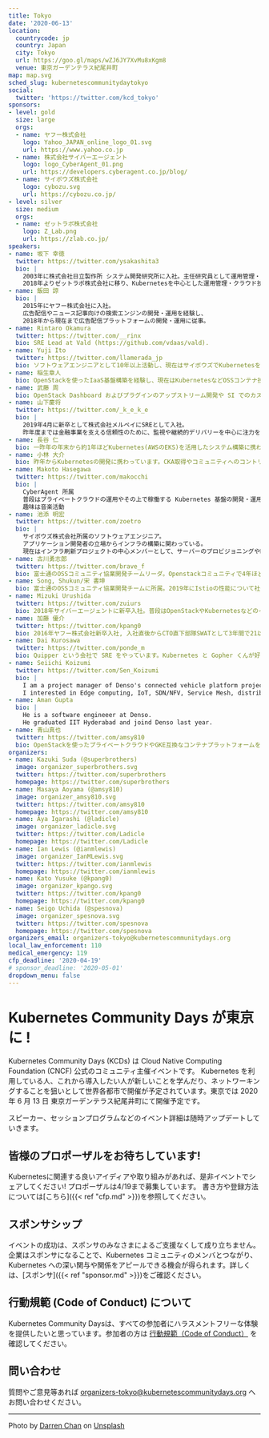 ```yaml
---
title: Tokyo
date: '2020-06-13'
location:
  countrycode: jp
  country: Japan
  city: Tokyo
  url: https://goo.gl/maps/wZJ6JY7XvMu8xKgm8
  venue: 東京ガーデンテラス紀尾井町
map: map.svg
sched_slug: kubernetescommunitydaytokyo
social:
  twitter: 'https://twitter.com/kcd_tokyo'
sponsors:
- level: gold
  size: large
  orgs:
  - name: ヤフー株式会社
    logo: Yahoo_JAPAN_online_logo_01.svg
    url: https://www.yahoo.co.jp
  - name: 株式会社サイバーエージェント
    logo: logo_CyberAgent_01.png
    url: https://developers.cyberagent.co.jp/blog/
  - name: サイボウズ株式会社
    logo: cybozu.svg
    url: https://cybozu.co.jp/
- level: silver
  size: medium
  orgs:
  - name: ゼットラボ株式会社
    logo: Z_Lab.png
    url: https://zlab.co.jp/
speakers:
- name: 坂下 幸徳
  twitter: https://twitter.com/ysakashita3
  bio: |
    2003年に株式会社日立製作所 システム開発研究所に入社。主任研究員として運用管理・クラウド技術の研究開発に従事。2014年に米国シリコンバレーのHitachi America Ltd, R&D/IT Platform Systems Labのラボ長に就任、同国で2017年まで活動。
    2018年よりゼットラボ株式会社に移り、Kubernetesを中心とした運用管理・クラウド技術の研究開発に従事。また、2012年よりストレージの業界団体SNIA(Storage Networking Industry Association)でも活動。2013年にSNIA@米国のTechnical Working Groupを取りまとめるTechnical Councilに日本人初で就任し、ISO/ANSIの標準化にも貢献。 2019年現在はSNIA日本支部技術委員会副委員長、SNIA Technical Council Advisor (米国)としても活動中。
- name: 飯田 諒
  bio: |
    2015年にヤフー株式会社に入社。
    広告配信やニュース記事向けの検索エンジンの開発・運用を経験し、
    2018年から現在まで広告配信プラットフォームの開発・運用に従事。
- name: Rintaro Okamura
  twitter: https://twitter.com/__rinx
  bio: SRE Lead at Vald (https://github.com/vdaas/vald).
- name: Yuji Ito
  twitter: https://twitter.com/llamerada_jp
  bio: ソフトウェアエンジニアとして10年以上活動し、現在はサイボウズでKubernetesを利用したオンプレミスデータセンタを構築している。
- name: 稲生章人
  bio: OpenStackを使ったIaaS基盤構築を経験し、現在はKubernetesなどOSSコンテナ技術全般の調査や動作検証などを行っています。
- name: 武藤 周
  bio: OpenStack Dashboard およびプラグインのアップストリーム開発や SI でのカスタマイズを経験し、現在は、Kubernetes Dashboard のアップストリーム開発を行っています。
- name: 山下慶将
  twitter: https://twitter.com/_k_e_k_e
  bio: |
    2019年4月に新卒として株式会社メルペイにSREとして入社。
    昨年度までは金融事業を支える信頼性のために、監視や継続的デリバリーを中心に注力をしてきた。今年度はより継続的インテグレーション・デリバリーにフォーカスをして、メルカリ・メルペイの高い開発速度と信頼性を獲得することを目指している。
- name: 長谷 仁
  bio: 一昨年の年末から約1年ほどKubernetes(AWSのEKS)を活用したシステム構築に携わっていました。去年の11月頃から開発にも着手し、現在Kubernetesコミュニティに機能提案中です。KubeConサンディエゴでコミュニティ担当者に直接説明したり、SIGミーティングで紹介したり、四苦八苦しながら進めています。運用者にとって価値ある機能を開発したく、フィードバックお待ちしております。
- name: 小林 大介
  bio: 昨年からKubernetesの開発に携わっています。CKA取得やコミュニティへのコントリビュートの他、Request ID機能の共同開発者として活動しています。現在はkubernetes本体の他に、周辺のOSS(KubeVirtなど)を社内運用に活用することへも取り組んでいます。
- name: Makoto Hasegawa
  twitter: https://twitter.com/makocchi
  bio: |
    CyberAgent 所属
    普段はプライベートクラウドの運用やその上で稼働する Kubernetes 基盤の開発・運用をメインにしている
    趣味は音楽活動
- name: 池添 明宏
  twitter: https://twitter.com/zoetro
  bio: |
    サイボウズ株式会社所属のソフトウェアエンジニア。
    アプリケーション開発者の立場からインフラの構築に関わっている。
    現在はインフラ刷新プロジェクトの中心メンバーとして、サーバーのプロビジョニングやKubernetesクラスタ運用の自動化、Kubernetes上でのストレージの構築などの開発を行っている。
- name: 古川勇志郎
  twitter: https://twitter.com/brave_f
  bio: 富士通のOSSコミュニティ協業開発チームリーダ。Openstackコミュニティで4年ほど活動を続けた後にCNCFでの活動に従事。現在はインフラ制御機能(metal3-io)、無停止保守機能、ログ強化機能の開発リーダーを務める。
- name: Song, Shukun/宋 書坤
  bio: 富士通のOSSコミュニティ協業開発チームに所属。2019年にIstioの性能について社外発表を行い、CKA取得。CNCFへのコントリビューションを行いつつ、当社要件の標準化に従事。現在は、metal3-ioコミュニティにてKubernetesのAPIでベアメタルインフラを制御する機能開発を行っています。
- name: Mizuki Urushida
  twitter: https://twitter.com/zuiurs
  bio: 2018年サイバーエージェントに新卒入社。普段はOpenStackやKubernetesなどのインフラ基盤運用。最近は自社開発のKubernetes基盤のためのCluster Autoscalerを実装したり、機械学習を用いてメトリクスを予測するためにHPAの機能拡張などを行っている。
- name: 加藤 優介
  twitter: https://twitter.com/kpang0
  bio: 2016年ヤフー株式会社新卒入社, 入社直後からCTO直下部隊SWATとして3年間で21以上の案件を担当、2019年8月よりR&D組織のテックラボに異動となり分散ベクトル探索エンジンValdの開発を担当。2019年10月よりヤフーの黒帯制度により第9代Go言語黒帯に就任。
- name: Dai Kurosawa
  twitter: https://twitter.com/ponde_m
  bio: Quipper という会社で SRE をやっています。Kubernetes と Gopher くんが好きです。
- name: Seiichi Koizumi
  twitter: https://twitter.com/Sen_Koizumi
  bio: |
    I am a project manager of Denso's connected vehicle platform project.
    I interested in Edge computing, IoT, SDN/NFV, Service Mesh, distributed systems and database.
- name: Aman Gupta
  bio: |
    He is a software engineeer at Denso.
    He graduated IIT Hyderabad and joind Denso last year.
- name: 青山真也
  twitter: https://twitter.com/amsy810
  bio: OpenStackを使ったプライベートクラウドやGKE互換なコンテナプラットフォームをゼロから構築。CyberAgentでは Kubernetes/CloudNative 領域の Developer Expertsとしても従事。国内カンファレンスでのKeynoteや海外カンファレンス等、登壇経験多数。世界で2番目にKubernetesの認定資格を取得。著書に『Kubernetes完全ガイド』『みんなのDocker/Kubernetes』。現在はOSSへのContribute 活動をはじめ、Cloud Native Days TokyoのCo-chair、CNCF公式のCloud Native Meetup TokyoやKubernetes Meetup TokyoのOrganizerなどコミュニティ活動にも従事。
organizers:
- name: Kazuki Suda (@superbrothers)
  image: organizer_superbrothers.svg
  twitter: https://twitter.com/superbrothers
  homepage: https://twitter.com/superbrothers
- name: Masaya Aoyama (@amsy810)
  image: organizer_amsy810.svg
  twitter: https://twitter.com/amsy810
  homepage: https://twitter.com/amsy810
- name: Aya Igarashi (@ladicle)
  image: organizer_ladicle.svg
  twitter: https://twitter.com/Ladicle
  homepage: https://twitter.com/Ladicle
- name: Ian Lewis (@ianmlewis)
  image: organizer_IanMLewis.svg
  twitter: https://twitter.com/ianmlewis
  homepage: https://twitter.com/ianmlewis
- name: Kato Yusuke (@kpang0)
  image: organizer_kpango.svg
  twitter: https://twitter.com/kpang0
  homepage: https://twitter.com/kpang0
- name: Seigo Uchida (@spesnova)
  image: organizer_spesnova.svg
  twitter: https://twitter.com/spesnova
  homepage: https://twitter.com/spesnova
organizers_email: organizers-tokyo@kubernetescommunitydays.org
local_law_enforcement: 110
medical_emergency: 119
cfp_deadline: '2020-04-19'
# sponsor_deadline: '2020-05-01'
dropdown_menu: false
---
```


# Kubernetes Community Days が東京に !
Kubernetes Community Days (KCDs) は Cloud Native Computing Foundation (CNCF) 公式のコミュニティ主催イベントです。 Kubernetes を利用している人、これから導入したい人が新しいことを学んだり、ネットワーキングすることを狙いとして世界各都市で開催が予定されています。東京では 2020 年 6 月 13 日 東京ガーデンテラス紀尾井町にて開催予定です。

スピーカー、セッションプログラムなどのイベント詳細は随時アップデートしていきます。

## 皆様のプロポーザルをお待ちしています!

Kubernetesに関連する良いアイディアや取り組みがあれば、是非イベントでシェアしてください! プロポーザルは4/19まで募集しています。
書き方や登録方法については[こちら]({{< ref "cfp.md" >}})を参照してください。

## スポンサシップ

イベントの成功は、スポンサのみなさまによるご支援なくして成り立ちません。企業はスポンサになることで、Kubernetes コミュニティのメンバとつながり、Kubernetes への深い関与や関係をアピールできる機会が得られます。詳しくは、[スポンサ]({{< ref "sponsor.md" >}})をご確認ください。

## 行動規範 (Code of Conduct) について
Kubernetes Community Daysは、すべての参加者にハラスメントフリーな体験を提供したいと思っています。参加者の方は [行動規範（Code of Conduct）](https://www.linuxfoundation.jp/code-of-conduct/) を確認してください。

## 問い合わせ
質問やご意見等あれば organizers-tokyo@kubernetescommunitydays.org へお問い合わせください。

---

Photo by [Darren Chan](https://unsplash.com/@dchan_93?utm_source=unsplash&utm_medium=referral&utm_content=creditCopyText) on [Unsplash](https://unsplash.com/?utm_source=unsplash&utm_medium=referral&utm_content=creditCopyText)
